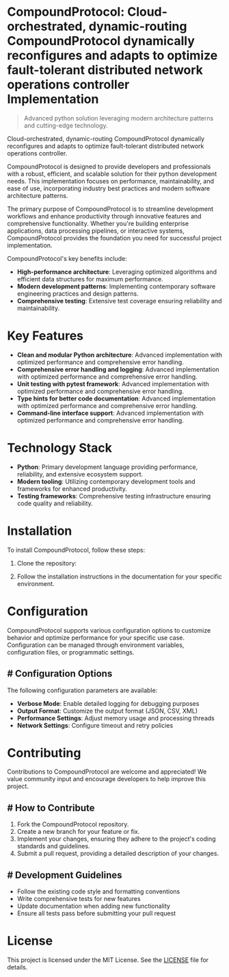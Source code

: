 <!-- fallback_CompoundProtocol_20251008121107_51742 -->

# CompoundProtocol: Cloud-orchestrated, dynamic-routing CompoundProtocol dynamically reconfigures and adapts to optimize fault-tolerant distributed network operations controller Implementation
> Advanced python solution leveraging modern architecture patterns and cutting-edge technology.

Cloud-orchestrated, dynamic-routing CompoundProtocol dynamically reconfigures and adapts to optimize fault-tolerant distributed network operations controller.

CompoundProtocol is designed to provide developers and professionals with a robust, efficient, and scalable solution for their python development needs. This implementation focuses on performance, maintainability, and ease of use, incorporating industry best practices and modern software architecture patterns.

The primary purpose of CompoundProtocol is to streamline development workflows and enhance productivity through innovative features and comprehensive functionality. Whether you're building enterprise applications, data processing pipelines, or interactive systems, CompoundProtocol provides the foundation you need for successful project implementation.

CompoundProtocol's key benefits include:

* **High-performance architecture**: Leveraging optimized algorithms and efficient data structures for maximum performance.
* **Modern development patterns**: Implementing contemporary software engineering practices and design patterns.
* **Comprehensive testing**: Extensive test coverage ensuring reliability and maintainability.

# Key Features

* **Clean and modular Python architecture**: Advanced implementation with optimized performance and comprehensive error handling.
* **Comprehensive error handling and logging**: Advanced implementation with optimized performance and comprehensive error handling.
* **Unit testing with pytest framework**: Advanced implementation with optimized performance and comprehensive error handling.
* **Type hints for better code documentation**: Advanced implementation with optimized performance and comprehensive error handling.
* **Command-line interface support**: Advanced implementation with optimized performance and comprehensive error handling.

# Technology Stack

* **Python**: Primary development language providing performance, reliability, and extensive ecosystem support.
* **Modern tooling**: Utilizing contemporary development tools and frameworks for enhanced productivity.
* **Testing frameworks**: Comprehensive testing infrastructure ensuring code quality and reliability.

# Installation

To install CompoundProtocol, follow these steps:

1. Clone the repository:


2. Follow the installation instructions in the documentation for your specific environment.

# Configuration

CompoundProtocol supports various configuration options to customize behavior and optimize performance for your specific use case. Configuration can be managed through environment variables, configuration files, or programmatic settings.

## # Configuration Options

The following configuration parameters are available:

* **Verbose Mode**: Enable detailed logging for debugging purposes
* **Output Format**: Customize the output format (JSON, CSV, XML)
* **Performance Settings**: Adjust memory usage and processing threads
* **Network Settings**: Configure timeout and retry policies

# Contributing

Contributions to CompoundProtocol are welcome and appreciated! We value community input and encourage developers to help improve this project.

## # How to Contribute

1. Fork the CompoundProtocol repository.
2. Create a new branch for your feature or fix.
3. Implement your changes, ensuring they adhere to the project's coding standards and guidelines.
4. Submit a pull request, providing a detailed description of your changes.

## # Development Guidelines

* Follow the existing code style and formatting conventions
* Write comprehensive tests for new features
* Update documentation when adding new functionality
* Ensure all tests pass before submitting your pull request

# License

This project is licensed under the MIT License. See the [LICENSE](https://github.com/Hajjouz/CompoundProtocol/blob/main/LICENSE) file for details.
